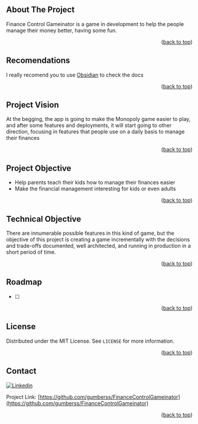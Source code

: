 <a name="readme-top"></a>

## About The Project

Finance Control Gameinator is a game in development to help the people manage their money better, having some fun. 
<p align="right">(<a href="#readme-top">back to top</a>)</p>

## Recomendations
I really recomend you to use [Obsidian](https://obsidian.md) to check the docs
<p align="right">(<a href="#readme-top">back to top</a>)</p>

## Project Vision

At the begging, the app is going to make the Monopoly game easier to play, and after some features and deployments, it will start going to other direction, focusing in features that people use on a daily basis to manage their finances
<p align="right">(<a href="#readme-top">back to top</a>)</p>

## Project Objective
- Help parents teach their kids how to manage their finances easier
- Make the financial management interesting for kids or even adults

<p align="right">(<a href="#readme-top">back to top</a>)</p>

## Technical Objective 

There are innumerable possible features in this kind of game, but the objective of this project is creating a game incrementally with the decisions and trade-offs documented, well architected, and running in production in a short period of time.
<p align="right">(<a href="#readme-top">back to top</a>)</p>

## Roadmap
- [ ] 

<p align="right">(<a href="#readme-top">back to top</a>)</p>

## License

Distributed under the MIT License. See `LICENSE` for more information.

<p align="right">(<a href="#readme-top">back to top</a>)</p>


## Contact

[![Linkedin](https://img.shields.io/badge/Linkedin-0A66C2?style=flat&logo=Linkedin&logoColor=white)](https://www.linkedin.com/in/gumbers/)

Project Link: [https://github.com/gumberss/FinanceControlGameinator](https://github.com/gumberss/FinanceControlGameinator)

<p align="right">(<a href="#readme-top">back to top</a>)</p>